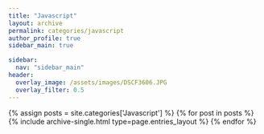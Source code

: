 ```yaml
---
title: "Javascript"
layout: archive
permalink: categories/javascript
author_profile: true
sidebar_main: true

sidebar:
  nav: "sidebar_main"
header:
  overlay_image: /assets/images/DSCF3606.JPG
  overlay_filter: 0.5
---
```


{% assign posts = site.categories['Javascript'] %} {% for post in posts %} {% include archive-single.html type=page.entries_layout %} {% endfor %}
